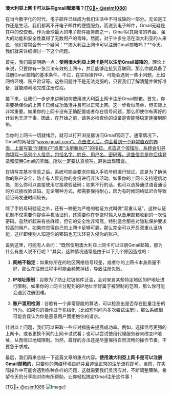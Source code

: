**澳大利亞上网卡可以註冊gmail郵箱嗎？[[TG💪+ @esim1088](https://t.me/s/esim1088)]**

在当今数字化的时代，电子邮件已经成为我们生活中不可或缺的一部分。无论是工作还是生活，我们都离不开电子邮件的便捷服务。而说到电子邮件，Gmail无疑是其中的佼佼者。作为全球最大的电子邮件服务商之一，Gmail以其简洁的界面、强大的功能和安全性赢得了无数用户的青睐。然而，对于许多生活在澳大利亚的人来说，他们常常会有一个疑问：**澳大利亞上网卡可以注册Gmail邮箱吗？**今天，我们就来详细探讨一下这个问题。

首先，我们需要明确一点：**使用澳大利亞上网卡是可以注册Gmail邮箱的**。理论上来说，只要你有一张合法有效的上网卡，并且能够连接到互联网，那么你就具备了注册Gmail邮箱的基本条件。不过，在实际操作中，可能会遇到一些小问题，比如网络环境、账户验证等。这些问题并不是无法克服的，只要我们了解清楚并做好准备，就能顺利地完成注册过程。

接下来，让我们一步步来讲解如何使用澳大利亞上网卡注册Gmail邮箱。首先，你需要确保你的上网卡已经成功激活并且可以正常上网。这一步看似简单，但实际上非常重要。如果你的上网卡没有正确配置或者存在信号问题，那么即使你有再好的计划也无济于事。因此，在开始之前，请务必检查你的设备是否能够稳定连接到网络。

当你的上网卡一切就绪后，就可以打开浏览器访问Gmail官网了。通常情况下，Gmail的网址是“www.gmail.com”。点击进入后，你会看到一个非常直观的界面，上面写着“创建账户”或者“注册新账户”的按钮。点击这个按钮后，系统会引导你填写一系列个人信息，包括名字、姓氏、用户名、密码等。这些信息是你后续登录和使用Gmail的基础，所以一定要认真填写，避免出现错误。

在填写完基本信息之后，系统可能会要求你输入手机号码进行验证。这是为了确保你的账户安全，防止有人冒充你的身份进行非法活动。如果你的上网卡支持短信功能，那么你可以直接使用它接收验证码；如果不行的话，也可以选择通过语音通话的方式接收验证码。无论哪种方式，都需要保持耐心，因为有时候网络延迟会导致验证码发送时间较长。

除了手机号码验证之外，还有一种更为严格的验证方式叫做“双重认证”。这种认证机制不仅需要你提供手机验证码，还需要你在登录时输入从备用邮箱收到的一次性密码。虽然听起来有些麻烦，但它的安全性非常高，特别适合那些对隐私保护要求较高的用户。如果你觉得自己的上网卡足够可靠，那么完全可以开启双重认证功能，这样即使别人知道你的密码也无法轻易入侵你的账户。

说到这里，可能有人会问：“既然使用澳大利亞上网卡可以注册Gmail邮箱，那为什么有些人说不行呢？”其实，这种情况通常是由于以下几个原因造成的：

1. **网络不稳定**：如果你所在的地区网络信号较差，或者你的上网卡本身质量不好，那么在注册过程中可能会频繁掉线，导致注册失败。
   
2. **IP地址限制**：谷歌为了防止垃圾邮件泛滥，会对来自某些特定地区的IP地址进行限制。如果你的上网卡分配到的IP地址恰好属于被限制的范围，那么你可能会遇到注册困难。

3. **账户滥用检测**：谷歌有一个非常智能的算法，可以检测出是否存在批量注册的行为。如果你的操作过于机械化（比如短时间内多次尝试注册），那么系统很可能会误认为你是恶意用户而拒绝你的请求。

针对以上问题，我们可以采取一些应对措施来提高成功率。例如，选择信号更强的上网卡，或者更换不同的上网卡试试看；也可以尝试使用代理服务器来改变IP地址，从而绕过地域限制。当然，最好的办法还是尽量保持自然流畅的操作节奏，不要急于求成。

最后，我们再来总结一下这篇文章的重点内容。**使用澳大利亞上网卡是可以注册Gmail邮箱的**，只要你的网络环境良好并且遵循正常的注册流程即可。当然，在实际操作中可能会遇到各种各样的问题，这就需要我们灵活应对，不断调整策略。希望今天的分享能对你有所帮助，让你轻松搞定Gmail注册这件事！

[[TG💪+ @esim1088](https://t.me/s/esim1088) ![Image](https://i.postimg.cc/4NQfJmqS/Snipaste-2025-05-13-00-14-12.png)]